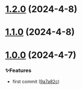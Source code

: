 # [1.2.0](https://github.com/Noah-Ywh/lc-library/compare/v1.1.0...v1.2.0) (2024-4-8)



# [1.1.0](https://github.com/Noah-Ywh/lc-library/compare/v1.0.0...v1.1.0) (2024-4-8)



# [1.0.0](https://github.com/Noah-Ywh/lc-library/compare/9a7a82cbf946e9a1d2a0382dd09f78a4f239a321...v1.0.0) (2024-4-7)


### ✨Features

* first commit ([9a7a82c](https://github.com/Noah-Ywh/lc-library/commit/9a7a82cbf946e9a1d2a0382dd09f78a4f239a321))



